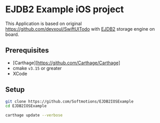 # EJDB2 Example iOS project

This Application is based on original https://github.com/devxoul/SwiftUITodo with [EJDB2](https://ejdb.org) 
storage engine on board. 

## Prerequisites

* [Carthage][https://github.com/Carthage/Carthage]
* cmake `v3.15` or greater
* XCode

## Setup 

```sh
git clone https://github.com/Softmotions/EJDB2IOSExample
cd EJDB2IOSExample

carthage update --verbose
```
